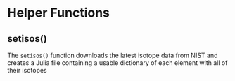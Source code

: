 # Helper Functions

## setisos()

The `setisos()` function downloads the latest isotope data from NIST and creates a Julia file containing a usable dictionary of each element with all of their isotopes